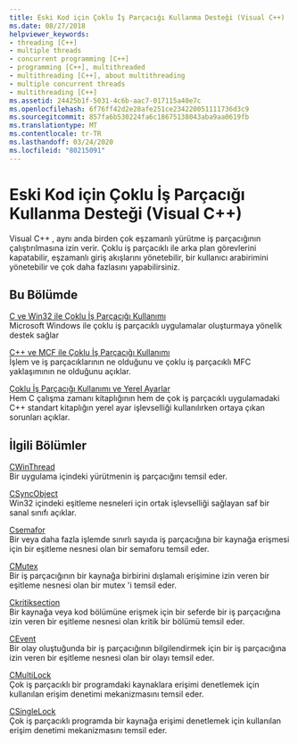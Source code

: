 ```yaml
---
title: Eski Kod için Çoklu İş Parçacığı Kullanma Desteği (Visual C++)
ms.date: 08/27/2018
helpviewer_keywords:
- threading [C++]
- multiple threads
- concurrent programming [C++]
- programming [C++], multithreaded
- multithreading [C++], about multithreading
- multiple concurrent threads
- multithreading [C++]
ms.assetid: 24425b1f-5031-4c6b-aac7-017115a40e7c
ms.openlocfilehash: 6f76ff42d2e28afe251ce234220051111736d3c9
ms.sourcegitcommit: 857fa6b530224fa6c18675138043aba9aa0619fb
ms.translationtype: MT
ms.contentlocale: tr-TR
ms.lasthandoff: 03/24/2020
ms.locfileid: "80215091"
---
```

# <a name="multithreading-support-for-older-code-visual-c"></a>Eski Kod için Çoklu İş Parçacığı Kullanma Desteği (Visual C++)

Visual C++ , aynı anda birden çok eşzamanlı yürütme iş parçacığının çalıştırılmasına izin verir. Çoklu iş parçacıklı ile arka plan görevlerini kapatabilir, eşzamanlı giriş akışlarını yönetebilir, bir kullanıcı arabirimini yönetebilir ve çok daha fazlasını yapabilirsiniz.

## <a name="in-this-section"></a>Bu Bölümde

[C ve Win32 ile Çoklu İş Parçacığı Kullanımı](multithreading-with-c-and-win32.md)<br/>
Microsoft Windows ile çoklu iş parçacıklı uygulamalar oluşturmaya yönelik destek sağlar

[C++ ve MCF ile Çoklu İş Parçacığı Kullanımı](multithreading-with-cpp-and-mfc.md)<br/>
İşlem ve iş parçacıklarının ne olduğunu ve çoklu iş parçacıklı MFC yaklaşımının ne olduğunu açıklar.

[Çoklu İş Parçacığı Kullanımı ve Yerel Ayarlar](multithreading-and-locales.md)<br/>
Hem C çalışma zamanı kitaplığının hem de çok iş parçacıklı uygulamadaki C++ standart kitaplığın yerel ayar işlevselliği kullanılırken ortaya çıkan sorunları açıklar.

## <a name="related-sections"></a>İlgili Bölümler

[CWinThread](../mfc/reference/cwinthread-class.md)<br/>
Bir uygulama içindeki yürütmenin iş parçacığını temsil eder.

[CSyncObject](../mfc/reference/csyncobject-class.md)<br/>
Win32 içindeki eşitleme nesneleri için ortak işlevselliği sağlayan saf bir sanal sınıfı açıklar.

[Csemafor](../mfc/reference/csemaphore-class.md)<br/>
Bir veya daha fazla işlemde sınırlı sayıda iş parçacığına bir kaynağa erişmesi için bir eşitleme nesnesi olan bir semaforu temsil eder.

[CMutex](../mfc/reference/cmutex-class.md)<br/>
Bir iş parçacığının bir kaynağa birbirini dışlamalı erişimine izin veren bir eşitleme nesnesi olan bir mutex 'i temsil eder.

[Ckritiksection](../mfc/reference/ccriticalsection-class.md)<br/>
Bir kaynağa veya kod bölümüne erişmek için bir seferde bir iş parçacığına izin veren bir eşitleme nesnesi olan kritik bir bölümü temsil eder.

[CEvent](../mfc/reference/cevent-class.md)<br/>
Bir olay oluştuğunda bir iş parçacığının bilgilendirmek için bir iş parçacığına izin veren bir eşitleme nesnesi olan bir olayı temsil eder.

[CMultiLock](../mfc/reference/cmultilock-class.md)<br/>
Çok iş parçacıklı bir programdaki kaynaklara erişimi denetlemek için kullanılan erişim denetimi mekanizmasını temsil eder.

[CSingleLock](../mfc/reference/csinglelock-class.md)<br/>
Çok iş parçacıklı programda bir kaynağa erişimi denetlemek için kullanılan erişim denetimi mekanizmasını temsil eder.
